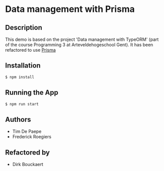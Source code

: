 # Data management with Prisma

## Description

This demo is based on the project 'Data management with TypeORM'
(part of the course Programming 3 at Arteveldehogeschool Gent).
It has been refactored to use [Prisma](https://www.prisma.io/)

## Installation

```bash
$ npm install
```

## Running the App

```bash
$ npm run start
```

## Authors

- Tim De Paepe
- Frederick Roegiers

## Refactored by

- Dirk Bouckaert
